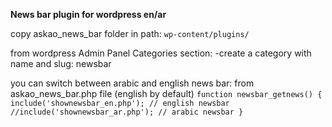 **News bar plugin for wordpress en/ar**

copy askao_news_bar folder in path:
`wp-content/plugins/`

from wordpress Admin Panel Categories section:
-create a category with name and slug: newsbar

you can switch between arabic and english news bar:
from askao_news_bar.php file (english by default)
`function newsbar_getnews() {      
		include('shownewsbar_en.php'); // english newsbar
        	//include('shownewsbar_ar.php'); // arabic newsbar
	}`
